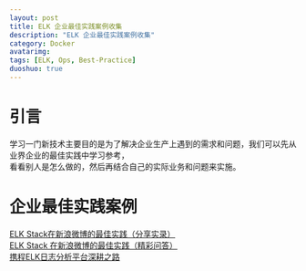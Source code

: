 ```yaml
---
layout: post
title: ELK 企业最佳实践案例收集
description: "ELK 企业最佳实践案例收集"
category: Docker
avatarimg:
tags: [ELK, Ops, Best-Practice]
duoshuo: true
---
```


# 引言
学习一门新技术主要目的是为了解决企业生产上遇到的需求和问题，我们可以先从业界企业的最佳实践中学习参考，  
看看别人是怎么做的，然后再结合自己的实际业务和问题来实施。

# 企业最佳实践案例
[ELK Stack在新浪微博的最佳实践（分享实录）](http://mp.weixin.qq.com/s?__biz=MzA4Nzg5Nzc5OA==&mid=205440426&idx=1&sn=877848810e1817963f39bb33f06a63af&scene=4)  
[ELK Stack 在新浪微博的最佳实践（精彩问答）](http://mp.weixin.qq.com/s?__biz=MzA4Nzg5Nzc5OA==&mid=205480970&idx=1&sn=b8bc2e5f147b6683ce2a24506b139c4e&scene=4#wechat_redirect)  
[携程ELK日志分析平台深耕之路](http://techshow.ctrip.com/archives/1042.html)  

